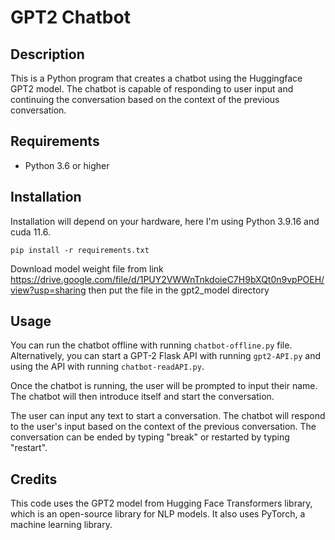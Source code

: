 # GPT2 Chatbot
## Description 
This is a Python program that creates a chatbot using the Huggingface GPT2 model. The chatbot is capable of responding to user input and continuing the conversation based on the context of the previous conversation.

## Requirements 
- Python 3.6 or higher

## Installation 
Installation will depend on your hardware, here I'm using Python 3.9.16 and cuda 11.6.

`pip install -r requirements.txt`

Download model weight file from link https://drive.google.com/file/d/1PUY2VWWnTnkdoieC7H9bXQt0n9vpPOEH/view?usp=sharing then put the file in the gpt2_model directory

## Usage
You can run the chatbot offline with running `chatbot-offline.py` file. Alternatively, you can start a GPT-2 Flask API with running `gpt2-API.py` and using the API with running `chatbot-readAPI.py`.

Once the chatbot is running, the user will be prompted to input their name. The chatbot will then introduce itself and start the conversation.

The user can input any text to start a conversation. The chatbot will respond to the user's input based on the context of the previous conversation. The conversation can be ended by typing "break" or restarted by typing "restart".

## Credits
This code uses the GPT2 model from Hugging Face Transformers library, which is an open-source library for NLP models. It also uses PyTorch, a machine learning library.